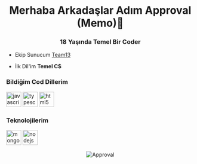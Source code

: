 <h1 align="center">Merhaba Arkadaşlar Adım Approval (Memo)👋</h1>
<h3 align="center">18 Yaşında Temel Bir Coder</h3>

- Ekip Sunucum [Team13](https://discord.gg/team13)

- İlk Dil'im **Temel C$**

<h3>Bildiğim Cod Dillerim</h3>
<p align="left">

<img src="https://devicons.github.io/devicon/devicon.git/icons/javascript/javascript-original.svg" alt="javascript" width="40" height="40"/> 
<img src="https://devicons.github.io/devicon/devicon.git/icons/typescript/typescript-original.svg" alt="typescript" width="40" height="40"/>
<img src="https://devicons.github.io/devicon/devicon.git/icons/html5/html5-original-wordmark.svg" alt="html5" width="40" height="40"/> 
</p>
<h3>Teknolojilerim</h3>
<p align="left">

<img src="https://devicons.github.io/devicon/devicon.git/icons/mongodb/mongodb-original.svg" alt="mongodb" width="40" height="40"/> 
<img src="https://devicons.github.io/devicon/devicon.git/icons/nodejs/nodejs-original.svg" alt="nodejs" width="40" height="40"/> 

</p>

<p align="center"><img align="center" src="https://github-readme-stats.vercel.app/api/top-langs/?username=Approval-cyber&layout=compact" alt="Approval" /></p>
